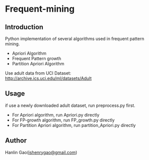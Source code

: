 # Frequent-mining
## Introduction
Python implementation of several algorithms used in frequent pattern mining.
* Apriori Algorithm
* Frequent Pattern growth 
* Partition Apriori Algorithm 

Use adult data from UCI Dataset:
    http://archive.ics.uci.edu/ml/datasets/Adult

## Usage
if use a newly downloaded adult dataset, run preprocess.py first.

* For Apriori algorithm, run Apriori.py directly
* For FP-growth algorithm, run FP_growth.py directly
* For Partition Apriori algorithm, run partition_Apriori.py directly
## Author
Hanlin Gao(ishenrygao@gmail.com)